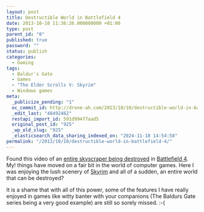```yaml
---
layout: post
title: Destructible World in Battlefield 4
date: 2013-10-10 11:36:26.000000000 +01:00
type: post
parent_id: "0"
published: true
password: ""
status: publish
categories:
  - Gaming
tags:
  - Baldur's Gate
  - Games
  - "The Elder Scrolls V: Skyrim"
  - Windows games
meta:
  _publicize_pending: "1"
  oc_commit_id: http://drone-ah.com/2013/10/10/destructible-world-in-battlefield-4/1381401389
  _edit_last: "48492462"
  restapi_import_id: 591d994f7aad5
  original_post_id: "925"
  _wp_old_slug: "925"
  _elasticsearch_data_sharing_indexed_on: "2024-11-18 14:54:58"
permalink: "/2013/10/10/destructible-world-in-battlefield-4/"
---
```


Found this video of an
[entire skyscraper being destroyed](http://www.gamecupid.com/game-feature/4356 "Destructible World in BattleField 4")
in
[Battlefield 4](http://www.gamecupid.com/games/battlefield-4 "Features of Battlefield 4").
My! things have moved on a fair bit in the world of computer games. Here I was
enjoying the lush scenery of
[Skyrim](http://www.gamecupid.com/games/elder-scrolls-v-skyrim "Features of Skyrim")
and all of a sudden, an entire world that can be destroyed?

It is a shame that with all of this power, some of the features I have really
enjoyed in games like witty banter with your companions (The Baldurs Gate series
being a very good example) are still so sorely missed. :-(
